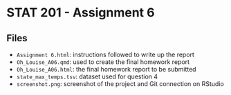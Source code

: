 # STAT 201 - Assignment 6

## Files

- `Assignment 6.html`: instructions followed to write up the report
- `Oh_Louise_A06.qmd`: used to create the final homework report
- `Oh_Louise_A06.html`: the final homework report to be submitted
- `state_max_temps.tsv`: dataset used for question 4 
- `screenshot.png`: screenshot of the project and Git connection on RStudio
